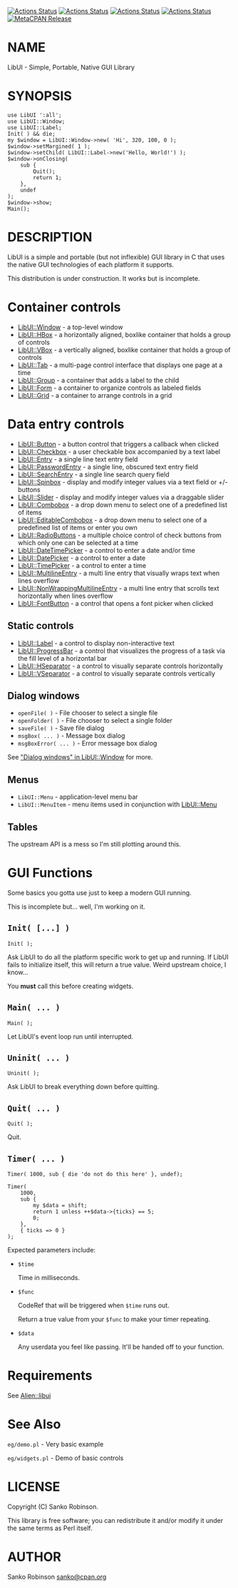 [![Actions Status](https://github.com/sanko/LibUI.pm/actions/workflows/linux.yaml/badge.svg)](https://github.com/sanko/LibUI.pm/actions) [![Actions Status](https://github.com/sanko/LibUI.pm/actions/workflows/windows.yaml/badge.svg)](https://github.com/sanko/LibUI.pm/actions) [![Actions Status](https://github.com/sanko/LibUI.pm/actions/workflows/osx.yaml/badge.svg)](https://github.com/sanko/LibUI.pm/actions) [![Actions Status](https://github.com/sanko/LibUI.pm/actions/workflows/freebsd.yaml/badge.svg)](https://github.com/sanko/LibUI.pm/actions) [![MetaCPAN Release](https://badge.fury.io/pl/LibUI.svg)](https://metacpan.org/release/LibUI)
# NAME

LibUI - Simple, Portable, Native GUI Library

# SYNOPSIS

    use LibUI ':all';
    use LibUI::Window;
    use LibUI::Label;
    Init( ) && die;
    my $window = LibUI::Window->new( 'Hi', 320, 100, 0 );
    $window->setMargined( 1 );
    $window->setChild( LibUI::Label->new('Hello, World!') );
    $window->onClosing(
        sub {
            Quit();
            return 1;
        },
        undef
    );
    $window->show;
    Main();

# DESCRIPTION

LibUI is a simple and portable (but not inflexible) GUI library in C that uses
the native GUI technologies of each platform it supports.

This distribution is under construction. It works but is incomplete.

# Container controls

- [LibUI::Window](https://metacpan.org/pod/LibUI%3A%3AWindow) - a top-level window
- [LibUI::HBox](https://metacpan.org/pod/LibUI%3A%3AHBox) - a horizontally aligned, boxlike container that holds a group of controls
- [LibUI::VBox](https://metacpan.org/pod/LibUI%3A%3AVBox) - a vertically aligned, boxlike container that holds a group of controls
- [LibUI::Tab](https://metacpan.org/pod/LibUI%3A%3ATab) - a multi-page control interface that displays one page at a time
- [LibUI::Group](https://metacpan.org/pod/LibUI%3A%3AGroup) - a container that adds a label to the child
- [LibUI::Form](https://metacpan.org/pod/LibUI%3A%3AForm) - a container to organize controls as labeled fields
- [LibUI::Grid](https://metacpan.org/pod/LibUI%3A%3AGrid) - a container to arrange controls in a grid

# Data entry controls

- [LibUI::Button](https://metacpan.org/pod/LibUI%3A%3AButton) - a button control that triggers a callback when clicked
- [LibUI::Checkbox](https://metacpan.org/pod/LibUI%3A%3ACheckbox) - a user checkable box accompanied by a text label
- [LibUI::Entry](https://metacpan.org/pod/LibUI%3A%3AEntry) - a single line text entry field
- [LibUI::PasswordEntry](https://metacpan.org/pod/LibUI%3A%3APasswordEntry) - a single line, obscured text entry field
- [LibUI::SearchEntry](https://metacpan.org/pod/LibUI%3A%3ASearchEntry) - a single line search query field
- [LibUI::Spinbox](https://metacpan.org/pod/LibUI%3A%3ASpinbox) - display and modify integer values via a text field or +/- buttons
- [LibUI::Slider](https://metacpan.org/pod/LibUI%3A%3ASlider) - display and modify integer values via a draggable slider
- [LibUI::Combobox](https://metacpan.org/pod/LibUI%3A%3ACombobox) - a drop down menu to select one of a predefined list of items
- [LibUI::EditableCombobox](https://metacpan.org/pod/LibUI%3A%3AEditableCombobox) - a drop down menu to select one of a predefined list of items or enter you own
- [LibUI::RadioButtons](https://metacpan.org/pod/LibUI%3A%3ARadioButtons) - a multiple choice control of check buttons from which only one can be selected at a time
- [LibUI::DateTimePicker](https://metacpan.org/pod/LibUI%3A%3ADateTimePicker) - a control to enter a date and/or time
- [LibUI::DatePicker](https://metacpan.org/pod/LibUI%3A%3ADatePicker) - a control to enter a date
- [LibUI::TimePicker](https://metacpan.org/pod/LibUI%3A%3ATimePicker) - a control to enter a time
- [LibUI::MultilineEntry](https://metacpan.org/pod/LibUI%3A%3AMultilineEntry) - a multi line entry that visually wraps text when lines overflow
- [LibUI::NonWrappingMultilineEntry](https://metacpan.org/pod/LibUI%3A%3ANonWrappingMultilineEntry) - a multi line entry that scrolls text horizontally when lines overflow
- [LibUI::FontButton](https://metacpan.org/pod/LibUI%3A%3AFontButton) - a control that opens a font picker when clicked

## Static controls

- [LibUI::Label](https://metacpan.org/pod/LibUI%3A%3ALabel) - a control to display non-interactive text
- [LibUI::ProgressBar](https://metacpan.org/pod/LibUI%3A%3AProgressBar) - a control that visualizes the progress of a task via the fill level of a horizontal bar
- [LibUI::HSeparator](https://metacpan.org/pod/LibUI%3A%3AHSeparator) - a control to visually separate controls horizontally
- [LibUI::VSeparator](https://metacpan.org/pod/LibUI%3A%3AVSeparator) - a control to visually separate controls vertically

## Dialog windows

- `openFile( )` - File chooser to select a single file
- `openFolder( )` - File chooser to select a single folder
- `saveFile( )` - Save file dialog
- `msgBox( ... )` - Message box dialog
- `msgBoxError( ... )` - Error message box dialog

See ["Dialog windows" in LibUI::Window](https://metacpan.org/pod/LibUI%3A%3AWindow#Dialog-windows) for more.

## Menus

- `LibUI::Menu` - application-level menu bar
- `LibUI::MenuItem` - menu items used in conjunction with [LibUI::Menu](https://metacpan.org/pod/LibUI%3A%3AMenu)

## Tables

The upstream API is a mess so I'm still plotting around this.

# GUI Functions

Some basics you gotta use just to keep a modern GUI running.

This is incomplete but... well, I'm working on it.

## `Init( [...] )`

    Init( );

Ask LibUI to do all the platform specific work to get up and running. If LibUI
fails to initialize itself, this will return a true value. Weird upstream
choice, I know...

You **must** call this before creating widgets.

## `Main( ... )`

    Main( );

Let LibUI's event loop run until interrupted.

## `Uninit( ... )`

    Uninit( );

Ask LibUI to break everything down before quitting.

## `Quit( ... )`

    Quit( );

Quit.

## `Timer( ... )`

    Timer( 1000, sub { die 'do not do this here' }, undef);

    Timer(
        1000,
        sub {
            my $data = shift;
            return 1 unless ++$data->{ticks} == 5;
            0;
        },
        { ticks => 0 }
    );

Expected parameters include:

- `$time`

    Time in milliseconds.

- `$func`

    CodeRef that will be triggered when `$time` runs out.

    Return a true value from your `$func` to make your timer repeating.

- `$data`

    Any userdata you feel like passing. It'll be handed off to your function.

# Requirements

See [Alien::libui](https://metacpan.org/pod/Alien%3A%3Alibui)

# See Also

`eg/demo.pl` - Very basic example

`eg/widgets.pl` - Demo of basic controls

# LICENSE

Copyright (C) Sanko Robinson.

This library is free software; you can redistribute it and/or modify it under
the same terms as Perl itself.

# AUTHOR

Sanko Robinson <sanko@cpan.org>
